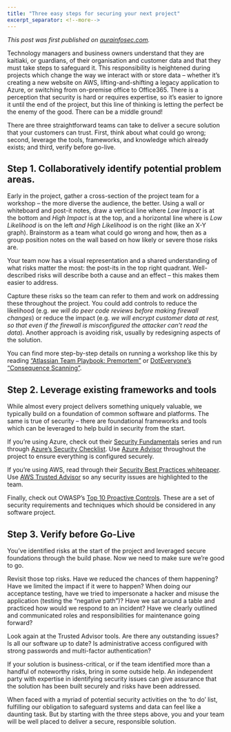 ```yaml
---
title: "Three easy steps for securing your next project"
excerpt_separator: <!--more-->
---
```


_This post was first published on [aurainfosec.com](https://www.aurainfosec.com/news-and-events/files/three-easy-steps-for-securing-your-next-project.html)._


Technology managers and business owners understand that they are kaitiaki, or guardians, of their organisation and customer data and that they must take steps to safeguard it. This responsibility is heightened during projects which change the way we interact with or store data – whether it’s creating a new website on AWS, lifting-and-shifting a legacy application to Azure, or switching from on-premise office to Office365. There is a perception that security is hard or requires expertise, so it’s easier to ignore it until the end of the project, but this line of thinking is letting the perfect be the enemy of the good. There can be a middle ground!

There are three straightforward teams can take to deliver a secure solution that your customers can trust. First, think about what could go wrong; second, leverage the tools, frameworks, and knowledge which already exists; and third, verify before go-live.

<!--more-->

## Step 1. Collaboratively identify potential problem areas.

Early in the project, gather a cross-section of the project team for a workshop – the more diverse the audience, the better. Using a wall or whiteboard and post-it notes, draw a vertical line where <em>Low Impact</em> is at the bottom and <em>High Impact</em> is at the top, and a horizontal line where is <em>Low Likelihood</em> is on the left <em>and High Likelihood</em> is on the right (like an X-Y graph). Brainstorm as a team what could go wrong and how, then as a group position notes on the wall based on how likely or severe those risks are.

Your team now has a visual representation and a shared understanding of what risks matter the most: the post-its in the top right quadrant. Well-described risks will describe both a cause and an effect – this makes them easier to address.

Capture these risks so the team can refer to them and work on addressing these throughout the project. You could add controls to reduce the likelihood (e.g. <em>we will do peer code reviews before making firewall changes</em>) or reduce the impact (e.g. <em>we will encrypt customer data at rest, so that even if the firewall is misconfigured the attacker can’t read the data</em>). Another approach is avoiding risk, usually by redesigning aspects of the solution.

You can find more step-by-step details on running a workshop like this by reading <a href="https://www.atlassian.com/team-playbook/plays/pre-mortem">“Atlassian Team Playbook: Premortem”</a> or <a href="https://www.doteveryone.org.uk/project/consequence-scanning/">DotEveryone’s “Consequence Scanning”</a>.

## Step 2. Leverage existing frameworks and tools

While almost every project delivers something uniquely valuable, we typically build on a foundation of common software and platforms. The same is true of security – there are foundational frameworks and tools which can be leveraged to help build in security from the start.

If you’re using Azure, check out their <a href="https://docs.microsoft.com/en-us/azure/security/fundamentals/technical-capabilities#secure-your-application">Security Fundamentals</a> series and run through <a href="https://docs.microsoft.com/en-us/azure/security/fundamentals/operational-checklist">Azure’s Security Checklist</a>. Use <a href="https://docs.microsoft.com/en-us/azure/advisor/index">Azure Advisor</a> throughout the project to ensure everything is configured securely.

If you’re using AWS, read through their <a href="https://d0.awsstatic.com/whitepapers/Security/AWS_Security_Best_Practices.pdf">Security Best Practices whitepaper</a>. Use <a href="https://aws.amazon.com/premiumsupport/technology/trusted-advisor/">AWS Trusted Advisor</a> so any security issues are highlighted to the team.

Finally, check out OWASP’s <a href="https://www.owasp.org/index.php/OWASP_Proactive_Controls">Top 10 Proactive Controls</a>. These are a set of security requirements and techniques which should be considered in any software project.

## Step 3. Verify before Go-Live

You’ve identified risks at the start of the project and leveraged secure foundations through the build phase. Now we need to make sure we’re good to go.

Revisit those top risks. Have we reduced the chances of them happening? Have we limited the impact if it were to happen? When doing our acceptance testing, have we tried to impersonate a hacker and misuse the application (testing the “negative path”)? Have we sat around a table and practiced how would we respond to an incident? Have we clearly outlined and communicated roles and responsibilities for maintenance going forward?

Look again at the Trusted Advisor tools. Are there any outstanding issues? Is all our software up to date? Is administrative access configured with strong passwords and multi-factor authentication?

If your solution is business-critical, or if the team identified more than a handful of noteworthy risks, bring in some outside help. An independent party with expertise in identifying security issues can give assurance that the solution has been built securely and risks have been addressed.

When faced with a myriad of potential security activities on the ‘to do’ list, fulfilling our obligation to safeguard systems and data can feel like a daunting task. But by starting with the three steps above, you and your team will be well placed to deliver a secure, responsible solution.
</div>